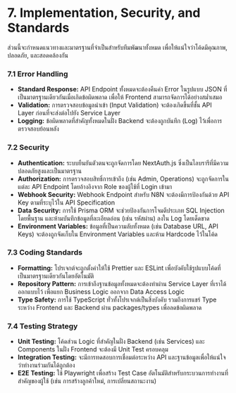 # **7\. Implementation, Security, and Standards**

ส่วนนี้จะกำหนดแนวทางและมาตรฐานที่จำเป็นสำหรับทีมพัฒนาทั้งหมด เพื่อให้แน่ใจว่าโค้ดมีคุณภาพ, ปลอดภัย, และสอดคล้องกัน

### **7.1 Error Handling**

* **Standard Response:** API Endpoint ทั้งหมดจะต้องคืนค่า Error ในรูปแบบ JSON ที่เป็นมาตรฐานเดียวกันเมื่อเกิดข้อผิดพลาด เพื่อให้ Frontend สามารถจัดการได้อย่างสม่ำเสมอ  
* **Validation:** การตรวจสอบข้อมูลนำเข้า (Input Validation) จะต้องเกิดขึ้นที่ชั้น API Layer ก่อนที่จะส่งต่อไปยัง Service Layer  
* **Logging:** ข้อผิดพลาดที่สำคัญทั้งหมดในฝั่ง Backend จะต้องถูกบันทึก (Log) ไว้เพื่อการตรวจสอบย้อนหลัง

### **7.2 Security**

* **Authentication:** ระบบยืนยันตัวตนจะถูกจัดการโดย NextAuth.js ซึ่งเป็นไลบรารีที่มีความปลอดภัยสูงและเป็นมาตรฐาน  
* **Authorization:** การตรวจสอบสิทธิ์การเข้าถึง (เช่น Admin, Operations) จะถูกจัดการในแต่ละ API Endpoint โดยอ้างอิงจาก Role ของผู้ใช้ที่ Login เข้ามา  
* **Webhook Security:** Webhook Endpoint สำหรับ N8N จะต้องมีการป้องกันด้วย API Key ตามที่ระบุไว้ใน API Specification  
* **Data Security:** การใช้ Prisma ORM จะช่วยป้องกันการโจมตีประเภท SQL Injection โดยพื้นฐาน และห้ามบันทึกข้อมูลที่ละเอียดอ่อน (เช่น รหัสผ่าน) ลงใน Log โดยเด็ดขาด  
* **Environment Variables:** ข้อมูลที่เป็นความลับทั้งหมด (เช่น Database URL, API Keys) จะต้องถูกจัดเก็บใน Environment Variables และห้าม Hardcode ไว้ในโค้ด

### **7.3 Coding Standards**

* **Formatting:** โปรเจกต์จะถูกตั้งค่าให้ใช้ Prettier และ ESLint เพื่อบังคับใช้รูปแบบโค้ดที่เป็นมาตรฐานเดียวกันโดยอัตโนมัติ  
* **Repository Pattern:** การเข้าถึงฐานข้อมูลทั้งหมดจะต้องทำผ่าน Service Layer ที่เราได้ออกแบบไว้ เพื่อแยก Business Logic ออกจาก Data Access Logic  
* **Type Safety:** การใช้ TypeScript ทั่วทั้งโปรเจกต์เป็นสิ่งบังคับ รวมถึงการแชร์ Type ระหว่าง Frontend และ Backend ผ่าน packages/types เพื่อลดข้อผิดพลาด

### **7.4 Testing Strategy**

* **Unit Testing:** โค้ดส่วน Logic ที่สำคัญในฝั่ง Backend (เช่น Services) และ Components ในฝั่ง Frontend จะต้องมี Unit Test ครอบคลุม  
* **Integration Testing:** จะมีการทดสอบการเชื่อมต่อระหว่าง API และฐานข้อมูลเพื่อให้แน่ใจว่าทำงานร่วมกันได้ถูกต้อง  
* **E2E Testing:** ใช้ Playwright เพื่อสร้าง Test Case อัตโนมัติสำหรับกระบวนการทำงานที่สำคัญของผู้ใช้ (เช่น การสร้างลูกค้าใหม่, การเปลี่ยนสถานะงาน)